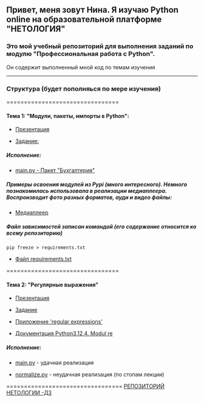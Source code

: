 ## Привет, меня зовут Нина. Я изучаю Python online на образовательной платформе "НЕТОЛОГИЯ"

### Это мой учебный репозиторий для выполнения заданий по модулю "Профессиональная работа с Python".

Он содержит выполненный мной код по темам изучения

_____

### Структура (будет пополняься по мере изучения)
================================

#### Тема 1: "Модули, пакеты, импорты в Python":
- [Презентация](/Import_Modules_Package/Презентация_Модули__пакеты__импорты_в_Python.pdf)

- [Задание:](https://github.com/netology-code/py-homeworks-advanced/tree/master/1.Import.Module.Package)

#####  Исполнение:

- [main.py - Пакет "Бухгалтерия"](/Import_Modules_Package/bookkeeping/main.py)

##### Примеры освоения модулей из Pypi (много интересного). Немного познакомилась использовала в реализации медиаплеера. Воспроизводит фото разных форматов, ауди и видео файлы:
  
- [Медиаплеер](/Import_Modules_Package/media/v1.3._mtdia_player.py)

##### Файл зависимостей записан командой (его содержание относится ко всему репозиторию)
```
pip freeze > requirements.txt
```
  
- [Файл requirements.txt](/requirements.txt)


================================

#### Тема 2: "Регулярные выражения"
- [Презентация](/Regulars/Преентаци_-_Регулярные_выражения_78.pdf)
- [Задание](https://github.com/netology-code/py-homeworks-advanced/blob/master/5.Regexp/README.md)
- [Приложение 'regular expressions'](https://regex101.com/)
  
- [Документация Python3.12.4. Modul re](https://docs.python.org/3/library/re.html)

 #####  Исполнение:
- [main.py](/Regulars/main.py) - удачная реализация

- [normalize.py](/Regulars/normalize.py)  - неудачная реализация (по стопам лекции)

=================================
[РЕПОЗИТОРИЙ НЕТОЛОГИИ -ДЗ](
https://github.com/netology-code/py-homeworks-advanced/blob/master)

